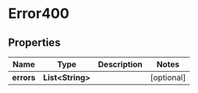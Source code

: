 

# Error400

## Properties

Name | Type | Description | Notes
------------ | ------------- | ------------- | -------------
**errors** | **List&lt;String&gt;** |  |  [optional]



